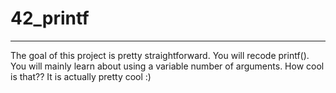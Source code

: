 # 42_printf
---

The goal of this project is pretty straightforward. You will recode printf().
You will mainly learn about using a variable number of arguments. How cool is that??
It is actually pretty cool :)
